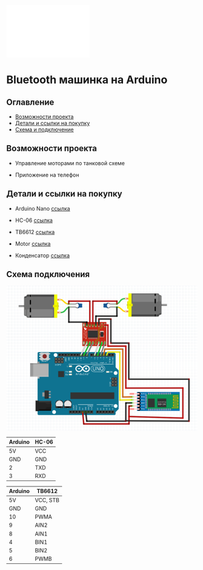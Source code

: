 ![project_photo](plug.jpg)


# Bluetooth машинка на Arduino

## Оглавление

* [Возможности проекта](#chapter-1)
* [Детали и ссылки на покупку](#chapter-2)
* [Схема и подключение](#chapter-3)

<a id="chapter-1"/>

## Возможности проекта

+ Управление моторами по танковой схеме

+ Приложение на телефон


<a id="chapter-2"/>

## Детали и ссылки на покупку

+ Arduino Nano [ссылка](https://clck.ru/324jT7)

+ HC-06 [ссылка](https://clck.ru/32DToc)

+ TB6612 [ссылка](https://clck.ru/32DTxb)

+ Motor [ссылка](https://clck.ru/32DTyg)

+ Конденсатор [ссылка](https://clck.ru/32DU64)

<a id="chapter-3"/>

## Схема подключения

![scheme](schemes/Scheme.png)


| Arduino | HC-06 |
| ------ | ------ |
| 5V | VCC |
| GND | GND |
| 2 | TXD |
| 3 | RXD |

| Arduino | TB6612 |
| ------ | ------ |
| 5V | VCC, STB |
| GND | GND |
| 10 | PWMA |
| 9 | AIN2 |
| 8 | AIN1 |
| 4 | BIN1 |
| 5 | BIN2 |
| 6 | PWMB |
